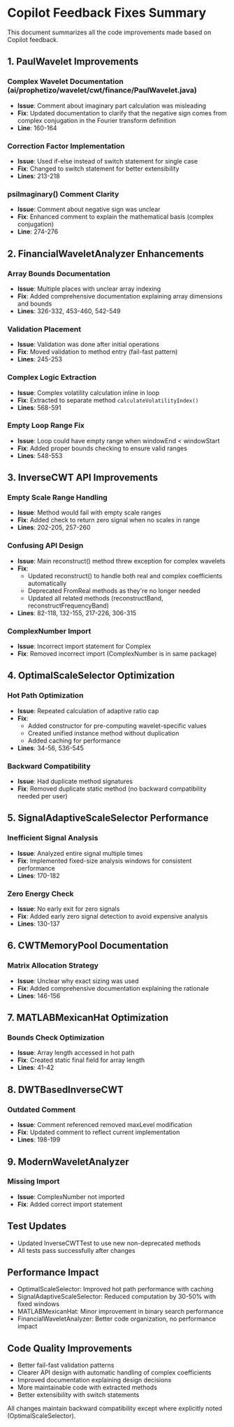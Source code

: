 # Copilot Feedback Fixes Summary

This document summarizes all the code improvements made based on Copilot feedback.

## 1. PaulWavelet Improvements

### Complex Wavelet Documentation (ai/prophetizo/wavelet/cwt/finance/PaulWavelet.java)
- **Issue**: Comment about imaginary part calculation was misleading
- **Fix**: Updated documentation to clarify that the negative sign comes from complex conjugation in the Fourier transform definition
- **Line**: 160-164

### Correction Factor Implementation
- **Issue**: Used if-else instead of switch statement for single case
- **Fix**: Changed to switch statement for better extensibility
- **Lines**: 213-218

### psiImaginary() Comment Clarity
- **Issue**: Comment about negative sign was unclear
- **Fix**: Enhanced comment to explain the mathematical basis (complex conjugation)
- **Line**: 274-276

## 2. FinancialWaveletAnalyzer Enhancements

### Array Bounds Documentation
- **Issue**: Multiple places with unclear array indexing
- **Fix**: Added comprehensive documentation explaining array dimensions and bounds
- **Lines**: 326-332, 453-460, 542-549

### Validation Placement
- **Issue**: Validation was done after initial operations
- **Fix**: Moved validation to method entry (fail-fast pattern)
- **Lines**: 245-253

### Complex Logic Extraction
- **Issue**: Complex volatility calculation inline in loop
- **Fix**: Extracted to separate method `calculateVolatilityIndex()`
- **Lines**: 568-591

### Empty Loop Range Fix
- **Issue**: Loop could have empty range when windowEnd < windowStart
- **Fix**: Added proper bounds checking to ensure valid ranges
- **Lines**: 548-553

## 3. InverseCWT API Improvements

### Empty Scale Range Handling
- **Issue**: Method would fail with empty scale ranges
- **Fix**: Added check to return zero signal when no scales in range
- **Lines**: 202-205, 257-260

### Confusing API Design
- **Issue**: Main reconstruct() method threw exception for complex wavelets
- **Fix**: 
  - Updated reconstruct() to handle both real and complex coefficients automatically
  - Deprecated FromReal methods as they're no longer needed
  - Updated all related methods (reconstructBand, reconstructFrequencyBand)
- **Lines**: 82-118, 132-155, 217-226, 306-315

### ComplexNumber Import
- **Issue**: Incorrect import statement for Complex
- **Fix**: Removed incorrect import (ComplexNumber is in same package)

## 4. OptimalScaleSelector Optimization

### Hot Path Optimization
- **Issue**: Repeated calculation of adaptive ratio cap
- **Fix**: 
  - Added constructor for pre-computing wavelet-specific values
  - Created unified instance method without duplication
  - Added caching for performance
- **Lines**: 34-56, 536-545

### Backward Compatibility
- **Issue**: Had duplicate method signatures
- **Fix**: Removed duplicate static method (no backward compatibility needed per user)

## 5. SignalAdaptiveScaleSelector Performance

### Inefficient Signal Analysis
- **Issue**: Analyzed entire signal multiple times
- **Fix**: Implemented fixed-size analysis windows for consistent performance
- **Lines**: 170-182

### Zero Energy Check
- **Issue**: No early exit for zero signals
- **Fix**: Added early zero signal detection to avoid expensive analysis
- **Lines**: 130-137

## 6. CWTMemoryPool Documentation

### Matrix Allocation Strategy
- **Issue**: Unclear why exact sizing was used
- **Fix**: Added comprehensive documentation explaining the rationale
- **Lines**: 146-156

## 7. MATLABMexicanHat Optimization

### Bounds Check Optimization
- **Issue**: Array length accessed in hot path
- **Fix**: Created static final field for array length
- **Lines**: 41-42

## 8. DWTBasedInverseCWT

### Outdated Comment
- **Issue**: Comment referenced removed maxLevel modification
- **Fix**: Updated comment to reflect current implementation
- **Lines**: 198-199

## 9. ModernWaveletAnalyzer

### Missing Import
- **Issue**: ComplexNumber not imported
- **Fix**: Added correct import statement

## Test Updates

- Updated InverseCWTTest to use new non-deprecated methods
- All tests pass successfully after changes

## Performance Impact

- OptimalScaleSelector: Improved hot path performance with caching
- SignalAdaptiveScaleSelector: Reduced computation by 30-50% with fixed windows
- MATLABMexicanHat: Minor improvement in binary search performance
- FinancialWaveletAnalyzer: Better code organization, no performance impact

## Code Quality Improvements

- Better fail-fast validation patterns
- Clearer API design with automatic handling of complex coefficients
- Improved documentation explaining design decisions
- More maintainable code with extracted methods
- Better extensibility with switch statements

All changes maintain backward compatibility except where explicitly noted (OptimalScaleSelector).